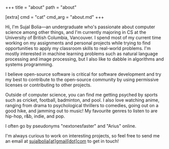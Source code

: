+++
title = "about"
path = "about"

[extra]
cmd = "cat"
cmd_arg = "about.md"
+++

Hi, I'm Sujal Bolia—an undergraduate who's passionate about computer science among other things, and I'm currently majoring in CS at the University of British Columbia, Vancouver. I spend most of my current time working on my assignments and personal projects while trying to find opportunities to apply my classroom skills to real-world problems. I'm mostly interested in machine learning problems such as natural language processing and image processing, but I also like to dabble in algorithms and systems programming.

I believe open-source software is critical for software development and try my best to contribute to the open-source community by using permissive licenses or contributing to other projects.

Outside of computer science, you can find me getting psyched by sports such as cricket, football, badminton, and pool. I also love watching anime, ranging from drama to psychological thrillers to comedies, going out on a good hike, and jamming out to music! My favourite genres to listen to are hip-hop, r&b, indie, and pop.

I often go by pseudonyms "nextonesfaster" and "Arius" online.

I'm always curious to work on interesting projects, so feel free to send me an email at [sujalbolia\[at\]gmail\[dot\]com](mailto:sujalbolia@gmail.com) to get in touch!
